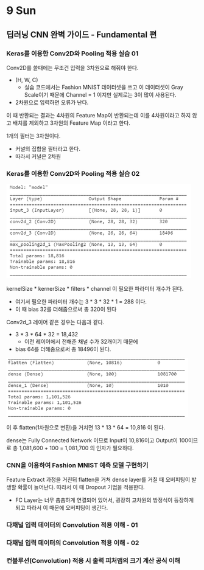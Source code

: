 # 9 Sun

## 딥러닝 CNN 완벽 가이드 - Fundamental 편

### Keras를 이용한 Conv2D와 Pooling 적용 실습 01

Conv2D를 쓸때에는 무조건 입력을 3차원으로 해줘야 한다.

* \(H, W, C\)
  * 실습 코드에서는 Fashion MNIST 데이터셋을 쓰고 이 데이터셋이 Gray Scale이기 때문에 Channel = 1 이지만 실제로는 3이 많이 사용된다.
* 2차원으로 입력하면 오류가 난다.

이 때 반환되는 결과는 4차원의 Feature Map이 반환되는데 이를 4차원이라고 하지 않고 배치를 제외하고 3차원의 Feature Map 이라고 한다.

1개의 필터는 3차원이다.

* 커널의 집합을 필터라고 한다.
* 따라서 커널은 2차원

### Keras를 이용한 Conv2D와 Pooling 적용 실습 02

![](../../.gitbook/assets/image%20%28620%29.png)

kernelSize \* kernerSize \* filters \* channel 이 필요한 파라미터 개수가 된다. 

* 여기서 필요한 파라미터 개수는 3 \* 3 \* 32 \* 1 = 288 이다.
* 이 때 bias 32를 더해줌으로써 총 320이 된다

Conv2d\_3 레이어 같은 경우는 다음과 같다.

* 3 \* 3 \* 64 \* 32 = 18,432
  * 이전 레이어에서 전해준 채널 수가 32개이기 때문에
* bias 64를 더해줌으로써 총 18496이 된다.

![](../../.gitbook/assets/image%20%28621%29.png)

이 후 flatten\(1차원으로 변환\)을 거치면 13 \* 13 \* 64 = 10,816 이 된다.

dense는 Fully Connected Network 이므로 Input이 10,816이고 Output이 100이므로 총 1,081,600 + 100 = 1,081,700 의 인자가 필요하다.

### CNN을 이용하여 Fashion MNIST 예측 모델 구현하기

Feature Extract 과정을 거친뒤 flatten을 거쳐 dense layer를 거칠 때 오버피팅이 발생할 확률이 늘어난다. 따라서 이 때 Dropout 기법을 적용한다.

* FC Layer는 너무 촘촘하게 연결되어 있어서, 굉장히 고차원의 방정식이 등장하게 되고 따라서 이 때문에 오버피팅이 생긴다.

### 다채널 입력 데이터의 Convolution 적용 이해 - 01

### 다채널 입력 데이터의 Convolution 적용 이해 - 02

### 컨볼루션\(Convolution\) 적용 시 출력 피처맵의 크기 계산 공식 이해

